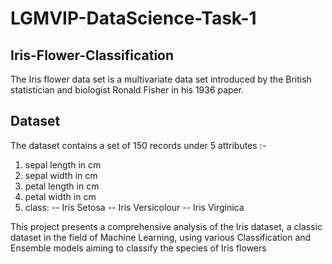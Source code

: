 # LGMVIP-DataScience-Task-1
## Iris-Flower-Classification

The Iris flower data set is a multivariate data set introduced by the British statistician and biologist Ronald Fisher in his 1936 paper.

## Dataset
The dataset contains a set of 150 records under 5 attributes :- 
   1. sepal length in cm
   2. sepal width in cm
   3. petal length in cm
   4. petal width in cm
   5. class: 
      -- Iris Setosa
      -- Iris Versicolour
      -- Iris Virginica

This project presents a comprehensive analysis of the Iris dataset, a classic dataset in the field of Machine Learning, using various Classification and Ensemble models aiming to classify the species of Iris flowers  
